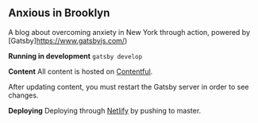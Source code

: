 ## Anxious in Brooklyn
A blog about overcoming anxiety in New York through action, powered by [Gatsby]https://www.gatsbyjs.com/)

**Running in development**
`gatsby develop`

**Content**
All content is hosted on [Contentful](https://www.contentful.com/).

After updating content, you must restart the Gatsby server in order to see changes.

**Deploying**
Deploying through [Netlify](https://www.netlify.com/) by pushing to master.
